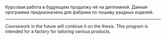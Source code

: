 Курсовая работа в будующем продолжу её на дипломной.
Данная программа предназначена для фабрики по пошиву раздных изделий.

----------------------------------------------------------------------

Coursework in the future will continue it on the thesis.
This program is intended for a factory for tailoring various products.
